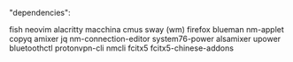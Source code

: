 "dependencies":

fish
neovim
alacritty
macchina
cmus
sway (wm)
firefox
blueman
nm-applet
copyq
amixer
jq
nm-connection-editor
system76-power
alsamixer
upower
bluetoothctl
protonvpn-cli
nmcli
fcitx5
fcitx5-chinese-addons
